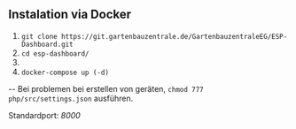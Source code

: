 ## Instalation via Docker

1. `git clone https://git.gartenbauzentrale.de/GartenbauzentraleEG/ESP-Dashboard.git`
2. `cd esp-dashboard/`
3. 
4. `docker-compose up (-d)`

--
Bei problemen bei erstellen von geräten, `chmod 777 php/src/settings.json` ausführen.

Standardport: *8000*